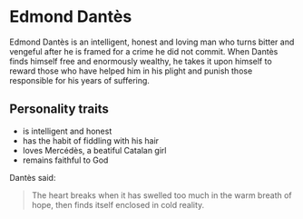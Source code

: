 # Edmond Dantès

Edmond Dantès is an intelligent, honest and loving man who turns bitter and vengeful after he is framed for a crime he did not commit.
When Dantès finds himself free and enormously wealthy, he takes it upon himself to reward those who have helped him in his plight and punish those responsible for his years of suffering.

## Personality traits
* is intelligent and honest
* has the habit of fiddling with his hair
* loves Mercédès, a beatiful Catalan girl
* remains faithful to God

Dantès said:

> The heart breaks when it has swelled too much in the warm breath of hope,
> then finds itself enclosed in cold reality.